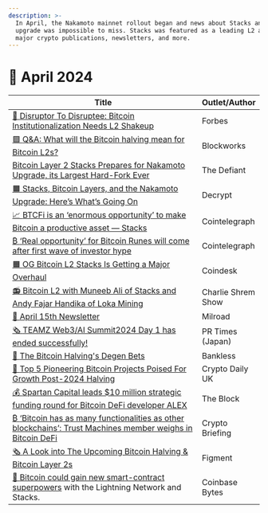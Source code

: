 ```yaml
---
description: >-
  In April, the Nakamoto mainnet rollout began and news about Stacks and the
  upgrade was impossible to miss. Stacks was featured as a leading L2 across
  major crypto publications, newsletters, and more.
---
```


# 🔸 April 2024

<table><thead><tr><th width="559">Title</th><th>Outlet/Author</th></tr></thead><tbody><tr><td><a href="https://www.forbes.com/sites/nimrodlehavi/2024/04/11/disruptor-to-disruptee-bitcoin-institutionalization-needs-l2-shakeup/?sh=1745f76c629b">👀 </a><a href="https://www.forbes.com/sites/nimrodlehavi/2024/04/11/disruptor-to-disruptee-bitcoin-institutionalization-needs-l2-shakeup/?sh=1745f76c629b">Disruptor To Disruptee: Bitcoin Institutionalization Needs L2 Shakeup</a></td><td>Forbes</td></tr><tr><td><a href="https://blockworks.co/news/bitcoin-halving-layer-2-impact-stacks">🟪 </a><a href="https://blockworks.co/news/bitcoin-halving-layer-2-impact-stacks">Q&#x26;A: What will the Bitcoin halving mean for Bitcoin L2s?</a></td><td>Blockworks</td></tr><tr><td><a href="https://thedefiant.io/news/blockchains/bitcoin-layer-2-stacks-prepares-for-nakamoto-upgrade-its-largest-hard-fork-ever">Bitcoin Layer 2 Stacks Prepares for Nakamoto Upgrade, its Largest Hard-Fork Ever</a></td><td>The Defiant</td></tr><tr><td><a href="https://decrypt.co/225801/stacks-stx-nakamoto-upgrade-bitvm-rollups-defi">🟧 </a><a href="https://decrypt.co/225801/stacks-stx-nakamoto-upgrade-bitvm-rollups-defi">Stacks, Bitcoin Layers, and the Nakamoto Upgrade: Here’s What’s Going On</a></td><td>Decrypt</td></tr><tr><td><a href="https://cointelegraph.com/news/btcfi-opportunity-make-bitcoin-productive-asset">📈 </a><a href="https://cointelegraph.com/news/btcfi-opportunity-make-bitcoin-productive-asset">BTCFi is an ‘enormous opportunity’ to make Bitcoin a productive asset — Stacks</a></td><td>Cointelegraph</td></tr><tr><td><a href="https://cointelegraph.com/news/real-opportunity-bitcoin-runes-after-first-wave-investor-hype">₿ </a><a href="https://cointelegraph.com/news/real-opportunity-bitcoin-runes-after-first-wave-investor-hype">‘Real opportunity’ for Bitcoin Runes will come after first wave of investor hype</a></td><td>Cointelegraph</td></tr><tr><td><a href="https://www.coindesk.com/tech/2024/04/16/og-bitcoin-l2-stacks-is-getting-a-major-overhaul/">🟧 </a><a href="https://www.coindesk.com/tech/2024/04/16/og-bitcoin-l2-stacks-is-getting-a-major-overhaul/">OG Bitcoin L2 Stacks Is Getting a Major Overhaul</a></td><td>Coindesk</td></tr><tr><td><a href="https://www.charlieshrem.com/bitcoin-l2-with-muneeb-ali-of-stacks-and-andy-fajar-handika-of-loka-mining/">📻 </a><a href="https://www.charlieshrem.com/bitcoin-l2-with-muneeb-ali-of-stacks-and-andy-fajar-handika-of-loka-mining/">Bitcoin L2 with Muneeb Ali of Stacks and Andy Fajar Handika of Loka Mining</a></td><td>Charlie Shrem Show</td></tr><tr><td><a href="https://milkroad.com/daily/what-happened-to-prices-this-weekend/?ref=stacksblog">📧 </a><a href="https://milkroad.com/daily/what-happened-to-prices-this-weekend/?ref=stacksblog">April 15th Newsletter</a></td><td>Milroad</td></tr><tr><td><a href="https://prtimes.jp/main/html/rd/p/000000143.000031083.html?ref=stacksblog">🗞️ </a><a href="https://prtimes.jp/main/html/rd/p/000000143.000031083.html?ref=stacksblog">TEAMZ Web3/AI Summit2024 Day 1 has ended successfully!</a></td><td>PR Times (Japan)</td></tr><tr><td><a href="https://www.bankless.com/the-bitcoin-halvings-degen-bets">👀 </a><a href="https://www.bankless.com/the-bitcoin-halvings-degen-bets">The Bitcoin Halving's Degen Bets</a></td><td>Bankless</td></tr><tr><td><a href="https://cryptodaily.co.uk/2024/04/top-5-pioneering-bitcoin-projects-poised-for-growth-post-2024-halving">🌱 </a><a href="https://cryptodaily.co.uk/2024/04/top-5-pioneering-bitcoin-projects-poised-for-growth-post-2024-halving">Top 5 Pioneering Bitcoin Projects Poised For Growth Post-2024 Halving</a></td><td>Crypto Daily UK</td></tr><tr><td><a href="https://www.theblock.co/post/284556/spartan-capital-leads-10-million-funding-round-for-bitcoin-defi-developer-alex">💰 </a><a href="https://www.theblock.co/post/284556/spartan-capital-leads-10-million-funding-round-for-bitcoin-defi-developer-alex">Spartan Capital leads $10 million strategic funding round for Bitcoin DeFi developer ALEX</a></td><td>The Block</td></tr><tr><td><a href="https://cryptobriefing.com/bitcoin-functionality-other-blockchains/?ref=stacksblog">₿ </a><a href="https://cryptobriefing.com/bitcoin-functionality-other-blockchains/?ref=stacksblog">‘Bitcoin has as many functionalities as other blockchains’: Trust Machines member weighs in Bitcoin DeFi</a></td><td>Crypto Briefing</td></tr><tr><td><a href="https://figment.io/insights/a-look-into-the-upcoming-bitcoin-halving-bitcoin-layer-2s/?ref=stacksblog">🗞️ </a><a href="https://figment.io/insights/a-look-into-the-upcoming-bitcoin-halving-bitcoin-layer-2s/?ref=stacksblog">A Look into The Upcoming Bitcoin Halving &#x26; Bitcoin Layer 2s</a></td><td>Figment</td></tr><tr><td><a href="https://links.coinbase.com/e/evib?_t=3aca56371967418192255878e9689713&#x26;_m=fde47e8c40c24182b7cab3a6b10c9d3a&#x26;_e=DT1gXnNeiWLsEoKsYDSIAUCWVJr21XSvYbLTlg_uJ63W2CLdvG0Q8MPxsoVG5vCKM9SLV_5n-owzOqH_yPS9iQ%3D%3D&#x26;utm_source=stackssnacks.com&#x26;utm_medium=referral&#x26;utm_campaign=stacks-apps-celebrate-all-time-tvl-high-as-new-defi-protocols-emerge">📕 </a><a href="https://links.coinbase.com/e/evib?_t=3aca56371967418192255878e9689713&#x26;_m=fde47e8c40c24182b7cab3a6b10c9d3a&#x26;_e=DT1gXnNeiWLsEoKsYDSIAUCWVJr21XSvYbLTlg_uJ63W2CLdvG0Q8MPxsoVG5vCKM9SLV_5n-owzOqH_yPS9iQ%3D%3D&#x26;utm_source=stackssnacks.com&#x26;utm_medium=referral&#x26;utm_campaign=stacks-apps-celebrate-all-time-tvl-high-as-new-defi-protocols-emerge">Bitcoin could gain new smart-contract superpowers</a> with the Lightning Network and Stacks.</td><td>Coinbase Bytes</td></tr></tbody></table>
